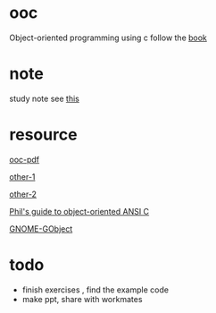 # ooc
Object-oriented programming  using  c follow the  [book](https://book.douban.com/subject/2237446/)

# note

study note see [this](./doc/README.md)

# resource

[ooc-pdf](https://www.cs.rit.edu/~ats/books/ooc.pdf)

[other-1](https://www.cs.colorado.edu/~kena/classes/5448/f12/presentation-materials/gatchell.pdf)

[other-2](https://pdfs.semanticscholar.org/82c7/ce874c2d0b52007dd3e6f81760c3131de9aa.pdf)

[Phil's guide to object-oriented ANSI C](http://www.bolthole.com/OO-C-programming.html)

[GNOME-GObject](https://developer.gnome.org/gobject/stable/index.html)

# todo

- finish exercises , find the example code
- make ppt, share with workmates